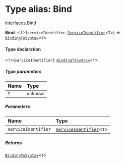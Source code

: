 # Type alias: Bind

[interfaces](/en/auto-docs/editor/modules/interfaces.md).Bind

**Bind**: \<T>(`serviceIdentifier`: [`ServiceIdentifier`](/en/auto-docs/editor/types/interfaces.ServiceIdentifier.md)<`T`>) => [`BindingToSyntax`](/en/auto-docs/editor/interfaces/interfaces.BindingToSyntax.md)<`T`>

#### Type declaration

<`T`>(`serviceIdentifier`): [`BindingToSyntax`](/en/auto-docs/editor/interfaces/interfaces.BindingToSyntax.md)<`T`>

##### Type parameters

| Name | Type |
| :------ | :------ |
| `T` | `unknown` |

##### Parameters

| Name | Type |
| :------ | :------ |
| `serviceIdentifier` | [`ServiceIdentifier`](/en/auto-docs/editor/types/interfaces.ServiceIdentifier.md)<`T`> |

##### Returns

[`BindingToSyntax`](/en/auto-docs/editor/interfaces/interfaces.BindingToSyntax.md)<`T`>
